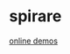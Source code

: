 # spirare

[online demos](http://waldenn.github.io/spirare/app/)


<!--
Beginner:   https://www.khanacademy.org/profile/ccl123/programs
Advanced: JS, Git, Github, ThreeJS, ...

**3D Demos**:
	- threejs.org/editor/#app=https://gist.githubusercontent.com/walden-/98d41536d2e2e431a387/raw/fdf54340ffab97363fcd3420af6385eb5e86d869/arkanoid.app.json
	- http://chewbonga.com/simple-world-threejs/
		- http://blog.chewbonga.com/entry/54e67133e5c87a2d7653d185
	- https://github.com/walden-/spirare
	- https://github.com/josdirksen/essential-threejs
		- see also the PDF book
	- http://stemkoski.github.io/Three.js/
		- http://stemkoski.github.io/Three.js/Sprite-Text-Labels.html
		- http://stemkoski.github.io/Three.js/Video.html
		- https://stemkoski.github.io/Three.js/Graphulus-Function.html
		- http://stemkoski.github.io/Three.js/Collision-Detection.html
	- http://livecodelab.net/play/index.html
	- http://www.kickjs.org/example/shader_editor/shader_editor.html#
	- http://texgenjs.org/
		- http://fernandojsg.github.io/texgen.js-editor/
	- http://realfaces.org/
	- http://www.acnplwgl.com/
	- http://timeinvariant.github.io/gorescript/play/Aanpak

**Other**:
	- http://www.countbayesie.com/blog/2015/2/18/bayes-theorem-with-lego

* [github pages publishing](http://stackoverflow.com/questions/23145621/how-to-publish-pages-on-github)
* [github pages syncing](http://lea.verou.me/2011/10/easily-keep-gh-pages-in-sync-with-master/)
-->
